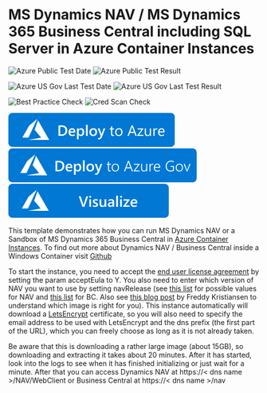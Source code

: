 # MS Dynamics NAV / MS Dynamics 365 Business Central including SQL Server in Azure Container Instances

![Azure Public Test Date](https://azurequickstartsservice.blob.core.windows.net/badges/101-aci-dynamicsnav/PublicLastTestDate.svg)
![Azure Public Test Result](https://azurequickstartsservice.blob.core.windows.net/badges/101-aci-dynamicsnav/PublicDeployment.svg)

![Azure US Gov Last Test Date](https://azurequickstartsservice.blob.core.windows.net/badges/101-aci-dynamicsnav/FairfaxLastTestDate.svg)
![Azure US Gov Last Test Result](https://azurequickstartsservice.blob.core.windows.net/badges/101-aci-dynamicsnav/FairfaxDeployment.svg)

![Best Practice Check](https://azurequickstartsservice.blob.core.windows.net/badges/101-aci-dynamicsnav/BestPracticeResult.svg)
![Cred Scan Check](https://azurequickstartsservice.blob.core.windows.net/badges/101-aci-dynamicsnav/CredScanResult.svg)

[![Deploy To Azure](https://raw.githubusercontent.com/Azure/azure-quickstart-templates/master/1-CONTRIBUTION-GUIDE/images/deploytoazure.svg?sanitize=true)](https://portal.azure.com/#create/Microsoft.Template/uri/https%3A%2F%2Fraw.githubusercontent.com%2FAzure%2Fazure-quickstart-templates%2Fmaster%2F101-aci-dynamicsnav%2Fazuredeploy.json)
[![Deploy To Azure US Gov](https://raw.githubusercontent.com/Azure/azure-quickstart-templates/master/1-CONTRIBUTION-GUIDE/images/deploytoazuregov.svg?sanitize=true)](https://portal.azure.us/#create/Microsoft.Template/uri/https%3A%2F%2Fraw.githubusercontent.com%2FAzure%2Fazure-quickstart-templates%2Fmaster%2F101-aci-dynamicsnav%2Fazuredeploy.json)
[![Visualize](https://raw.githubusercontent.com/Azure/azure-quickstart-templates/master/1-CONTRIBUTION-GUIDE/images/visualizebutton.svg?sanitize=true)](http://armviz.io/#/?load=https%3A%2F%2Fraw.githubusercontent.com%2FAzure%2Fazure-quickstart-templates%2Fmaster%2F101-aci-dynamicsnav%2Fazuredeploy.json)

This template demonstrates how you can run MS Dynamics NAV or a Sandbox of MS Dynamics 365 Business Central in [Azure Container Instances](https://docs.microsoft.com/en-us/azure/container-instances/). To find out more about Dynamics NAV / Business Central inside a Windows Container visit [Github](https://github.com/microsoft/nav-docker)

To start the instance, you need to accept the [end user license agreement](https://go.microsoft.com/fwlink/?linkid=861843) by setting the param acceptEula to Y. You also need to enter which version of NAV you want to use by setting navRelease (see [this list](https://hub.docker.com/r/microsoft/dynamics-nav/tags/) for possible values for NAV and [this list](https://hub.docker.com/r/microsoft/bcsandbox/tags/) for BC. Also see [this blog post](https://blogs.msdn.microsoft.com/freddyk/2018/04/16/which-docker-image-is-the-right-for-you/) by Freddy Kristiansen to understand which image is right for you). This instance automatically will download a [LetsEncrypt](https://letsencrypt.org/) certificate, so you will also need to specify the email address to be used with LetsEncrypt and the dns prefix (the first part of the URL), which you can freely choose as long as it is not already taken.

Be aware that this is downloading a rather large image (about 15GB), so downloading and extracting it takes about 20 minutes. After it has started, look into the logs to see when it has finished initializing or just wait for a minute. After that you can access Dynamics NAV at https://< dns name >/NAV/WebClient or Business Central at https://< dns name >/nav